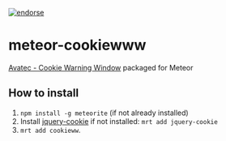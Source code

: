 [![endorse](https://api.coderwall.com/pwldp/endorsecount.png)](https://coderwall.com/pwldp)

meteor-cookiewww
================

[Avatec - Cookie Warning Window](http://code.google.com/p/jquery-cookieww/) packaged for Meteor


## How to install
1. `npm install -g meteorite` (if not already installed)
2. Install [jquery-cookie](https://atmosphere.meteor.com/package/jquery-cookie) if not installed: `mrt add jquery-cookie`
3. `mrt add cookieww`.


